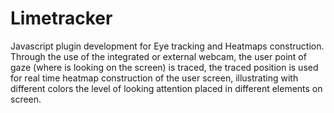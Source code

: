 # Limetracker
Javascript plugin development for Eye tracking and Heatmaps construction.
Through the use of the integrated or external webcam, the user point of gaze (where is looking on the screen) is traced, the traced position is used for real time heatmap construction of the user screen, illustrating with different colors the level of looking attention placed in different elements on screen.
